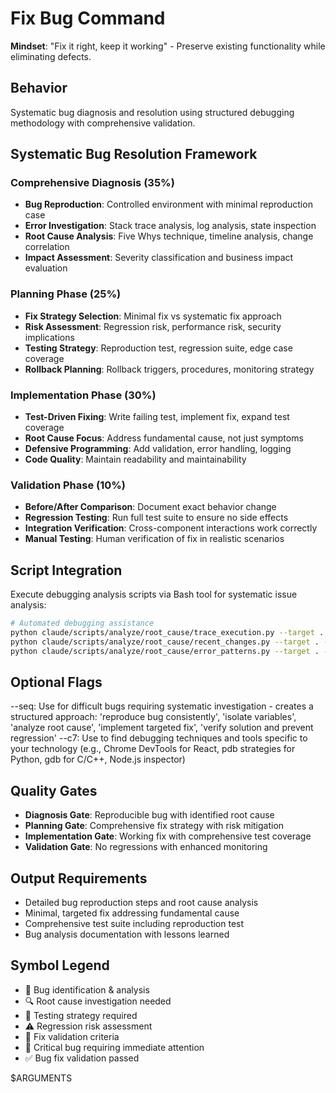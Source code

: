 # Fix Bug Command

**Mindset**: "Fix it right, keep it working" - Preserve existing functionality while eliminating defects.

## Behavior
Systematic bug diagnosis and resolution using structured debugging methodology with comprehensive validation.

## Systematic Bug Resolution Framework

### Comprehensive Diagnosis (35%)
- **Bug Reproduction**: Controlled environment with minimal reproduction case
- **Error Investigation**: Stack trace analysis, log analysis, state inspection
- **Root Cause Analysis**: Five Whys technique, timeline analysis, change correlation
- **Impact Assessment**: Severity classification and business impact evaluation

### Planning Phase (25%)
- **Fix Strategy Selection**: Minimal fix vs systematic fix approach
- **Risk Assessment**: Regression risk, performance risk, security implications
- **Testing Strategy**: Reproduction test, regression suite, edge case coverage
- **Rollback Planning**: Rollback triggers, procedures, monitoring strategy

### Implementation Phase (30%)
- **Test-Driven Fixing**: Write failing test, implement fix, expand test coverage
- **Root Cause Focus**: Address fundamental cause, not just symptoms
- **Defensive Programming**: Add validation, error handling, logging
- **Code Quality**: Maintain readability and maintainability

### Validation Phase (10%)
- **Before/After Comparison**: Document exact behavior change
- **Regression Testing**: Run full test suite to ensure no side effects
- **Integration Verification**: Cross-component interactions work correctly
- **Manual Testing**: Human verification of fix in realistic scenarios

## Script Integration
Execute debugging analysis scripts via Bash tool for systematic issue analysis:
```bash
# Automated debugging assistance
python claude/scripts/analyze/root_cause/trace_execution.py --target . --issue "$ISSUE_DESCRIPTION"
python claude/scripts/analyze/root_cause/recent_changes.py --target . --timeframe 7d
python claude/scripts/analyze/root_cause/error_patterns.py --target . --format json
```

## Optional Flags
--seq: Use for difficult bugs requiring systematic investigation - creates a structured approach: 'reproduce bug consistently', 'isolate variables', 'analyze root cause', 'implement targeted fix', 'verify solution and prevent regression'
--c7: Use to find debugging techniques and tools specific to your technology (e.g., Chrome DevTools for React, pdb strategies for Python, gdb for C/C++, Node.js inspector)

## Quality Gates
- **Diagnosis Gate**: Reproducible bug with identified root cause
- **Planning Gate**: Comprehensive fix strategy with risk mitigation
- **Implementation Gate**: Working fix with comprehensive test coverage
- **Validation Gate**: No regressions with enhanced monitoring

## Output Requirements
- Detailed bug reproduction steps and root cause analysis
- Minimal, targeted fix addressing fundamental cause
- Comprehensive test suite including reproduction test
- Bug analysis documentation with lessons learned

## Symbol Legend
- 🐛 Bug identification & analysis
- 🔍 Root cause investigation needed
- 🧪 Testing strategy required
- ⚠ Regression risk assessment
- 🎯 Fix validation criteria
- 🚨 Critical bug requiring immediate attention
- ✅ Bug fix validation passed

$ARGUMENTS